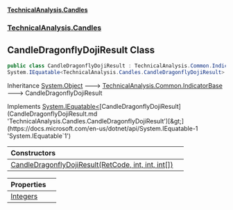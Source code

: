 #### [TechnicalAnalysis.Candles](TechnicalAnalysis.Candles.md 'TechnicalAnalysis.Candles')
### [TechnicalAnalysis.Candles](TechnicalAnalysis.Candles.md#TechnicalAnalysis.Candles 'TechnicalAnalysis.Candles')

## CandleDragonflyDojiResult Class

```csharp
public class CandleDragonflyDojiResult : TechnicalAnalysis.Common.IndicatorBase,
System.IEquatable<TechnicalAnalysis.Candles.CandleDragonflyDojiResult>
```

Inheritance [System.Object](https://docs.microsoft.com/en-us/dotnet/api/System.Object 'System.Object') &#129106; [TechnicalAnalysis.Common.IndicatorBase](https://docs.microsoft.com/en-us/dotnet/api/TechnicalAnalysis.Common.IndicatorBase 'TechnicalAnalysis.Common.IndicatorBase') &#129106; CandleDragonflyDojiResult

Implements [System.IEquatable&lt;](https://docs.microsoft.com/en-us/dotnet/api/System.IEquatable-1 'System.IEquatable`1')[CandleDragonflyDojiResult](CandleDragonflyDojiResult.md 'TechnicalAnalysis.Candles.CandleDragonflyDojiResult')[&gt;](https://docs.microsoft.com/en-us/dotnet/api/System.IEquatable-1 'System.IEquatable`1')

| Constructors | |
| :--- | :--- |
| [CandleDragonflyDojiResult(RetCode, int, int, int[])](CandleDragonflyDojiResult.CandleDragonflyDojiResult(RetCode,int,int,int[]).md 'TechnicalAnalysis.Candles.CandleDragonflyDojiResult.CandleDragonflyDojiResult(TechnicalAnalysis.Common.RetCode, int, int, int[])') | |

| Properties | |
| :--- | :--- |
| [Integers](CandleDragonflyDojiResult.Integers.md 'TechnicalAnalysis.Candles.CandleDragonflyDojiResult.Integers') | |
